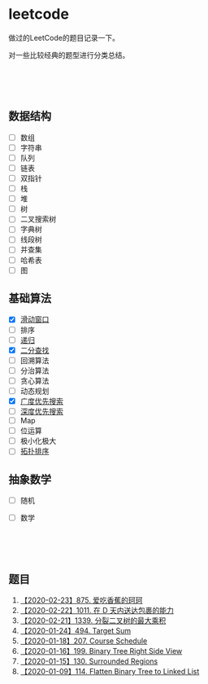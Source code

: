 # leetcode
做过的LeetCode的题目记录一下。

对一些比较经典的题型进行分类总结。

<br><br><br>

## 数据结构

- [ ] 数组
- [ ] 字符串
- [ ] 队列
- [ ] 链表
- [ ] 双指针
- [ ] 栈
- [ ] 堆
- [ ] 树
- [ ] 二叉搜索树
- [ ] 字典树
- [ ] 线段树
- [ ] 并查集
- [ ] 哈希表
- [ ] 图

## 基础算法

- [x] [滑动窗口](./articles/sliding-window.md)
- [ ] 排序
- [ ] [递归](./articles/recursive.md)
- [x] [二分查找](./articles/binary-search.md)
- [ ] 回溯算法
- [ ] 分治算法
- [ ] 贪心算法
- [ ] 动态规划
- [x] [广度优先搜索](./articles/bfs.md)
- [ ] [深度优先搜索](./articles/dfs.md)
- [ ] Map
- [ ] 位运算
- [ ] 极小化极大
- [ ] [拓扑排序](./articles/topological-sorting.md)

## 抽象数学
- [ ] 随机
- [ ] 数学


<br><br><br>

## 题目
1. [【2020-02-23】875. 爱吃香蕉的珂珂](https://github.com/Adela2012/leetcode/issues/8)
1. [【2020-02-22】1011. 在 D 天内送达包裹的能力](https://github.com/Adela2012/leetcode/issues/7)
1. [【2020-02-21】1339. 分裂二叉树的最大乘积](https://github.com/Adela2012/leetcode/issues/6)
1. [【2020-01-24】494. Target Sum](https://github.com/Adela2012/leetcode/issues/5)
1. [【2020-01-18】207. Course Schedule](https://github.com/Adela2012/leetcode/issues/4)
1. [【2020-01-16】199. Binary Tree Right Side View](https://github.com/Adela2012/leetcode/issues/3)
1. [【2020-01-15】130. Surrounded Regions](https://github.com/Adela2012/leetcode/issues/2)
1. [【2020-01-09】114. Flatten Binary Tree to Linked List](https://github.com/Adela2012/leetcode/issues/1)
